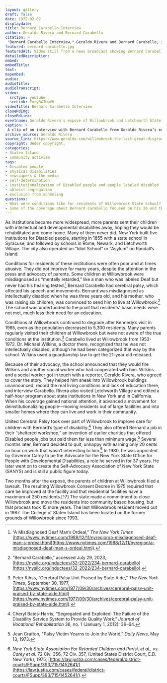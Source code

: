 ```yaml
--- 
layout: gallery
draft: false
date: 1972-02-02
displaydate: 
title: Bernard Carabello Interview
author: Geraldo Rivera and Bernard Carabello
citation: >
 "Bernard Carabello Interview," Geraldo Rivera and Bernard Carabello, in New York City Civil Rights History Project, Accessed: [Month Day, Year], https://nyccivilrightshistory.org/gallery/bernard-carabello.
featured: bernard-carabello.jpg
featuredAlt: Video still from a news broadcast showing Bernard Carabello speaking.
detailedDescription: 
embed: 
embedTitle: 
text: 
mapembed: 
audio: 
audioTitle: 
audioTranscript: 
video: 
  srcType: youtube
  srcLink: Futy8X7HwVU
videoTitle: Bernard Carabello Interview
closeRdImg: 
closeRdLink: 
eventname: Geraldo Rivera’s exposé of Willowbrook and Letchworth State schools airs.
caption: >
 A clip of an interview with Bernard Carabello from Geraldo Rivera’s exposé, “The Last Great Disgrace.”
archive_source: Geraldo Rivera
source_link: https://www.geraldo.com/willowbrook-the-last-great-disgrace20221008000226/
copyright: Under copyright.
categories: 
- Staten Island
- community activism
tags: 
- Disabled people
- physical disabilities
- newspapers & the media
- self-determination
- institutionalization of Disabled people and people labeled disabled
- ableist segregation
- exclusion from schooling
questions: 
- What were conditions like for residents of Willowbrook State School?  
- Some of the coverage about Bernard Carabello focused on his IQ and the narrative that he didn’t belong at Willowbrook. How does this contrast with how Geraldo Rivera described Carabello's understanding of the world? How would you revise Rivera’s remarks if you were trying to make the same points today?
--- 
```


As institutions became more widespread, more parents sent their children with intellectual and developmental disabilities away, hoping they would be rehabilitated and come home. Many of them never did. New York built five institutions for Disabled people, starting in 1855 with a state school in Syracuse, and followed by schools in Rome, Newark, and Letchworth Village. The city also operated an “Idiot School” or “Asylum” on Randall’s Island.

Conditions for residents of these institutions were often poor and at times abusive. They did not improve for many years, despite the attention in the press and advocacy of parents. Some children at Willowbrook were misdiagnosed as “mentally retarded,” like a man who was labeled Deaf but never had his hearing tested.[^1] Bernard Carabello had cerebral palsy, which affected his speech and movements. Bernard was misdiagnosed as intellectually disabled when he was three years old, and his mother, who was raising six children, was convinced to send him to live at Willowbrook.[^2] The school was underfunded to the point that residents' basic needs were not met, much less their need for an education.

Conditions at Willowbrook continued to degrade after Kennedy’s visit in 1965, even as the population decreased to 5,300 residents. Many parents regularly visited their children at Willowbrook but were not aware of the true conditions at the institution.[^3] Carabello lived at Willowbrook from 1953-1972. Dr. Michael Wilkins, a doctor there, recognized that he was not intellectually disabled, although he had been categorized that way by the school. Wilkins used a guardianship law to get the 21-year old released.

Because of their advocacy, the school announced that they would fire Wilkins and another social worker who had cooperated with him. Wilkins and a social worker got in touch with a reporter, Geraldo Rivera, who agreed to cover the story. They helped him sneak into Willowbrook buildings unannounced, record the real living conditions and lack of education there, and interview Carabello. Rivera also visited Letchworth Village and edited a half-hour program about state institutions in New York and in California. When his coverage gained national attention, it advanced a movement for deinstitutionalizing people—moving residents out of large facilities and into smaller homes where they can live and work in their community.

United Cerebral Palsy took over part of Willowbrook to improve care for children with Bernard’s type of disability.[^4] They also offered Bernard a job in their “sheltered workshop,” an invention of earlier charities that offered Disabled people jobs but paid them far less than minimum wage.[^5] Several months later, Bernard decided to quit, unhappy with earning only 20 cents an hour on work that wasn’t interesting to him.[^6] In 1980, he was appointed by Governor Carey to be the Advocate for the New York State Office for People with Developmental Disabilities, a role he served in for 37 years. He later went on to create the Self-Advocacy Association of New York State (SANYS) and is still a public figure today.

Two months after the exposé, the parents of children at Willowbrook filed a lawsuit. The resulting Willowbrook Consent Decree in 1975 required that care be improved at the facility and that residential facilities have a maximum of 250 residents.[^7] The state made a commitment to close Willowbrook and move the residents into community based housing, but that process took 15 more years. The last Willowbrook resident moved out in 1987. The College of Staten Island has been located on the former grounds of Willowbrook since 1993.

[^1]: “A Misdiagnosed Deaf Man’s Ordeal,” *The New York Times* [https://www.nytimes.com/1988/12/11/nyregion/a-misdiagnosed-deaf-man-s-ordeal.html](https://www.nytimes.com/1988/12/11/nyregion/a-misdiagnosed-deaf-man-s-ordeal.html).

[^2]: “Bernard Carabello,” accessed July 29, 2023, [https://nysilc.org/inductees/32-2022/234-bernard-carabello](https://nysilc.org/inductees/32-2022/234-bernard-carabello).

[^3]: Peter Kihss, “Cerebral Palsy Unit Praised by State Aide,” *The New York Times*, September 30, 1977, [https://www.nytimes.com/1977/09/30/archives/cerebral-palsy-unit-praised-by-state-aide.html](https://www.nytimes.com/1977/09/30/archives/cerebral-palsy-unit-praised-by-state-aide.html).

[^4]: Cheryl Bates-Harris, “Segregated and Exploited: The Failure of the Disability Service System to Provide Quality Work,” *Journal of Vocational Rehabilitation* 36, no. 1 (January 1, 2012): 39–64.

[^5]: Jean Crafton, "Palsy Victim Yearns to Join the World," *Daily News,* May 13, 1973.

[^6]: *New York State Association For Retarded Children and Parisi, et al., vs. Carey et al.* 72 Civ. 356, 72 Civ. 357, (United States District Court, E.D. New York), 1975, [https://law.justia.com/cases/federal/district-courts/FSupp/393/715/1452641/](https://law.justia.com/cases/federal/district-courts/FSupp/393/715/1452641/).
